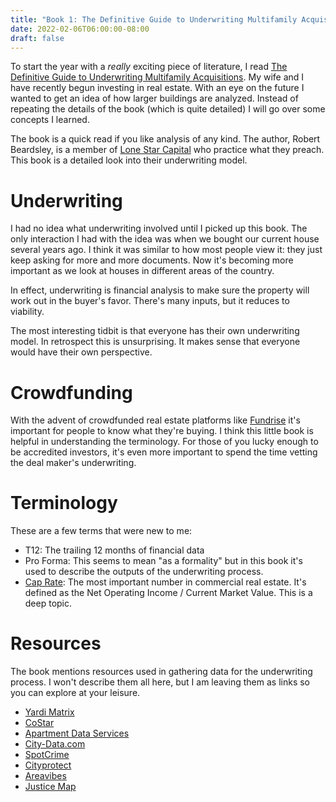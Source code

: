 ```yaml
---
title: "Book 1: The Definitive Guide to Underwriting Multifamily Acquisitions"
date: 2022-02-06T06:00:00-08:00
draft: false
---
```


To start the year with a *really* exciting piece of literature, I read
[The Definitive Guide to Underwriting Multifamily Acquisitions](https://smile.amazon.com/dp/B088B6DPGY/).
My wife and I have recently begun investing in real estate. With an eye on the
future I wanted to get an idea of how larger buildings are analyzed. Instead of
repeating the details of the book (which is quite detailed) I will go over some
concepts I learned.

The book is a quick read if you like analysis of any kind. The author, Robert
Beardsley, is a member of
[Lone Star Capital](https://lonestarcapgroup.com)
who practice what they preach. This book is a detailed look into their
underwriting model.

# Underwriting

I had no idea what underwriting involved until I picked up this book. The only
interaction I had with the idea was when we bought our current house several years
ago. I think it was similar to how most people view it: they just keep asking for
more and more documents. Now it's becoming more important as we look at houses
in different areas of the country.

In effect, underwriting is financial analysis to make sure the property will work
out in the buyer's favor. There's many inputs, but it reduces to viability.

The most interesting tidbit is that everyone has their own underwriting model.
In retrospect this is unsurprising. It makes sense that everyone would have their
own perspective.

# Crowdfunding

With the advent of crowdfunded real estate platforms like
[Fundrise](https://fundrise.com/)
it's important for people to know what they're buying. I think this little book
is helpful in understanding the terminology. For those of you lucky enough to be
accredited investors, it's even more important to spend the time vetting the
deal maker's underwriting.

# Terminology

These are a few terms that were new to me:

* T12: The trailing 12 months of financial data
* Pro Forma: This seems to mean "as a formality" but in this book it's used to
  describe the outputs of the underwriting process.
* [Cap Rate](https://www.investopedia.com/terms/c/capitalizationrate.asp): The
  most important number in commercial real estate. It's defined as the
  Net Operating Income / Current Market Value. This is a deep topic.

# Resources

The book mentions resources used in gathering data for the underwriting process.
I won't describe them all here, but I am leaving them as links so you can explore
at your leisure.

* [Yardi Matrix](https://www.yardimatrix.com)
* [CoStar](https://www.costar.com)
* [Apartment Data Services](https://apartmentdata.com)
* [City-Data.com](https://www.city-data.com)
* [SpotCrime](https://spotcrime.com)
* [Cityprotect](https://cityprotect.com)
* [Areavibes](https://www.areavibes.com)
* [Justice Map](https://www.justicemap.org)
